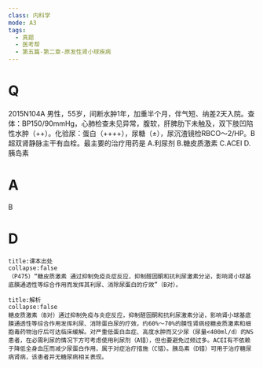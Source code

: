 ```yaml
---
class: 内科学
mode: A3
tags:
  - 真题
  - 医考帮
  - 第五篇-第二章-原发性肾小球疾病
---
```


# Q
2015N104A 男性，55岁，间断水肿1年，加重半个月，伴气短、纳差2天入院。查体：BP150/90mmHg，心肺检查未见异常，腹软，肝脾肋下未触及，双下肢凹陷性水肿（++）。化验尿：蛋白（++++），尿糖（±），尿沉渣镜检RBCO～2/HP。B超双肾静脉主干有血栓。最主要的治疗用药是
A.利尿剂
B.糖皮质激素
C.ACEI
D.胰岛素

# A
B
# D
```ad-note
title:课本出处
collapse:false
（P475）“糖皮质激素 通过抑制免疫炎症反应，抑制醛固酮和抗利尿激素分泌，影响肾小球基底膜通透性等综合作用而发挥其利尿、消除尿蛋白的疗效”（B对）。
```

```ad-summary
title:解析
collapse:false
糖皮质激素（B对）通过抑制免疫与炎症反应，抑制醛固酮和抗利尿激素分泌，影响肾小球基底膜通透性等综合作用发挥利尿、消除蛋白尿的疗效，约60%～70%的膜性肾病经糖皮质激素和细胞毒药物治疗后可达临床缓解。对严重低蛋白血症、高度水肿而又少尿（尿量<400ml/d）的NS患者，在必需利尿的情况下方可考虑使用利尿剂（A错），但也要避免过频过多。ACEI有不依赖于降低全身血压而减少尿蛋白作用，属于对症治疗措施（C错）。胰岛素（D错）可用于治疗糖尿病肾病，该患者并无糖尿病相关表现。
```

